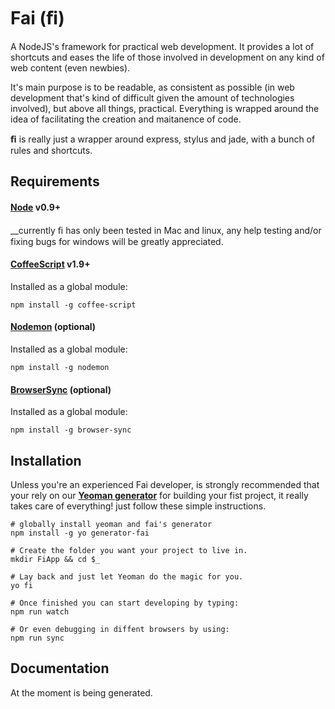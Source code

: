 # Fai (ﬁ)
A NodeJS's framework for practical web development. It provides a lot of shortcuts and eases the life of those involved in development on any kind of web content (even newbies).

It's main purpose is to be readable, as consistent as possible (in web development that's kind of difficult given the amount of technologies involved), but above all things, practical. Everything is wrapped around the idea of facilitating the creation and maitanence of code.

**ﬁ** is really just a wrapper around express, stylus and jade, with a bunch of rules and shortcuts.

## Requirements

#### [Node](http://http://nodejs.org/) v0.9+

__currently ﬁ has only been tested in Mac and linux, any help testing and/or fixing bugs for windows will be greatly appreciated.

#### [CoffeeScript](http://coffeescript.org) v1.9+
Installed as a global module:

	npm install -g coffee-script

#### [Nodemon](https://github.com/remy/nodemon) (optional)
Installed as a global module:

	npm install -g nodemon

#### [BrowserSync](https://github.com/BrowserSync/browser-sync) (optional)
Installed as a global module:

	npm install -g browser-sync


## Installation
Unless you're an experienced Fai developer, is strongly recommended that your rely on our **[Yeoman generator](https://github.com/gikmx/fai.generator)** for building your fist project, it really takes care of everything! just follow these simple instructions.

	# globally install yeoman and fai's generator
	npm install -g yo generator-fai

	# Create the folder you want your project to live in.
	mkdir FiApp && cd $_

	# Lay back and just let Yeoman do the magic for you.
	yo fi

	# Once finished you can start developing by typing:
	npm run watch

	# Or even debugging in diffent browsers by using:
	npm run sync


## Documentation
At the moment is being generated.